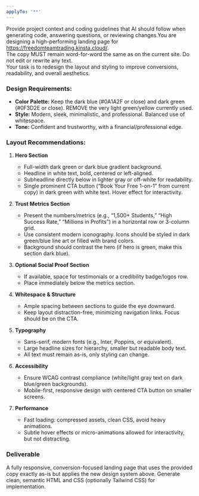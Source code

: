 ```yaml
---
applyTo: '**'
---
```

Provide project context and coding guidelines that AI should follow when generating code, answering questions, or reviewing changes.You are designing a high-performing landing page for https://freedomteamtrading.kinsta.cloud/.  
The copy MUST remain word-for-word the same as on the current site. Do not edit or rewrite any text.  
Your task is to redesign the layout and styling to improve conversions, readability, and overall aesthetics.  

### Design Requirements:
- **Color Palette:** Keep the dark blue (#0A1A2F or close) and dark green (#0F3D2E or close). REMOVE the very light green/yellow currently used.  
- **Style:** Modern, sleek, minimalistic, and professional. Balanced use of whitespace.  
- **Tone:** Confident and trustworthy, with a financial/professional edge.  

### Layout Recommendations:
1. **Hero Section**
   - Full-width dark green or dark blue gradient background.  
   - Headline in white text, bold, centered or left-aligned.  
   - Subheadline directly below in lighter gray or off-white for readability.  
   - Single prominent CTA button (“Book Your Free 1-on-1” from current copy) in dark green with white text. Hover effect for interactivity.  

2. **Trust Metrics Section**
   - Present the numbers/metrics (e.g., “1,500+ Students,” “High Success Rate,” “Millions in Profits”) in a horizontal row or 3-column grid.  
   - Use consistent modern iconography. Icons should be styled in dark green/blue line art or filled with brand colors.  
   - Background should contrast the hero (if hero is green, make this section dark blue).  

3. **Optional Social Proof Section**
   - If available, space for testimonials or a credibility badge/logos row.  
   - Place immediately below the metrics section.  

4. **Whitespace & Structure**
   - Ample spacing between sections to guide the eye downward.  
   - Keep layout distraction-free, minimizing navigation links. Focus should be on the CTA.  

5. **Typography**
   - Sans-serif, modern fonts (e.g., Inter, Poppins, or equivalent).  
   - Large headline sizes for hierarchy, smaller but readable body text.  
   - All text must remain as-is, only styling can change.  

6. **Accessibility**
   - Ensure WCAG contrast compliance (white/light gray text on dark blue/green backgrounds).  
   - Mobile-first, responsive design with centered CTA button on smaller screens.  

7. **Performance**
   - Fast loading: compressed assets, clean CSS, avoid heavy animations.  
   - Subtle hover effects or micro-animations allowed for interactivity, but not distracting.  

### Deliverable
A fully responsive, conversion-focused landing page that uses the provided copy exactly as-is but applies the new design system above. Generate clean, semantic HTML and CSS (optionally Tailwind CSS) for implementation.
